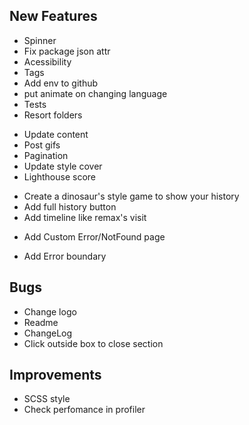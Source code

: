 ## New Features

<General>

- Spinner
- Fix package json attr
- Acessibility
- Tags
- Add env to github
- put animate on changing language
- Tests
- Resort folders

<Jobs>

- Update content
- Post gifs 
- Pagination
- Update style cover
- Lighthouse score

<History>

- Create a dinosaur's style game to show your history
- Add full history button
- Add timeline like remax's visit

<ErrorPage>

- Add Custom Error/NotFound page

<ErrorBoundary>

- Add Error boundary

## Bugs

<General>

- Change logo
- Readme
- ChangeLog
- Click outside box to close section

## Improvements

- SCSS style
- Check perfomance in profiler




